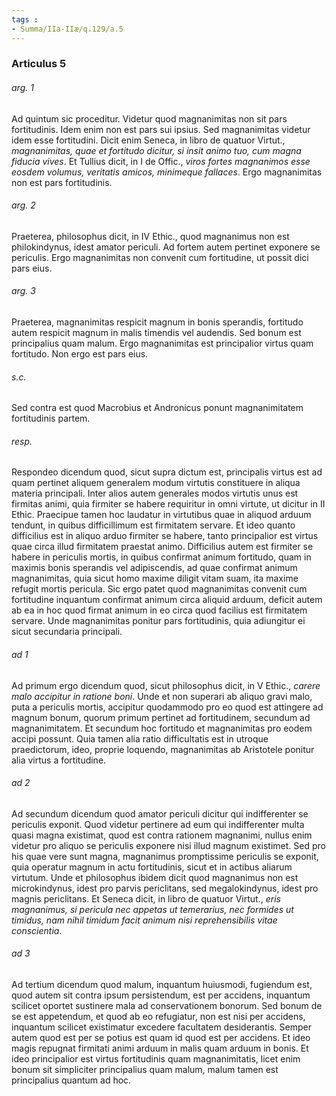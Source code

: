 ```yaml
---
tags : 
- Summa/IIa-IIæ/q.129/a.5
---
```


### Articulus 5

###### arg. 1
Ad quintum sic proceditur. Videtur quod magnanimitas non sit pars fortitudinis. Idem enim non est pars sui ipsius. Sed magnanimitas videtur idem esse fortitudini. Dicit enim Seneca, in libro de quatuor Virtut., *magnanimitas, quae et fortitudo dicitur, si insit animo tuo, cum magna fiducia vives*. Et Tullius dicit, in I de Offic., *viros fortes magnanimos esse eosdem volumus, veritatis amicos, minimeque fallaces*. Ergo magnanimitas non est pars fortitudinis.

###### arg. 2
Praeterea, philosophus dicit, in IV Ethic., quod magnanimus non est philokindynus, idest amator periculi. Ad fortem autem pertinet exponere se periculis. Ergo magnanimitas non convenit cum fortitudine, ut possit dici pars eius.

###### arg. 3
Praeterea, magnanimitas respicit magnum in bonis sperandis, fortitudo autem respicit magnum in malis timendis vel audendis. Sed bonum est principalius quam malum. Ergo magnanimitas est principalior virtus quam fortitudo. Non ergo est pars eius.

###### s.c.
Sed contra est quod Macrobius et Andronicus ponunt magnanimitatem fortitudinis partem.

###### resp.
Respondeo dicendum quod, sicut supra dictum est, principalis virtus est ad quam pertinet aliquem generalem modum virtutis constituere in aliqua materia principali. Inter alios autem generales modos virtutis unus est firmitas animi, quia firmiter se habere requiritur in omni virtute, ut dicitur in II Ethic. Praecipue tamen hoc laudatur in virtutibus quae in aliquod arduum tendunt, in quibus difficillimum est firmitatem servare. Et ideo quanto difficilius est in aliquo arduo firmiter se habere, tanto principalior est virtus quae circa illud firmitatem praestat animo. Difficilius autem est firmiter se habere in periculis mortis, in quibus confirmat animum fortitudo, quam in maximis bonis sperandis vel adipiscendis, ad quae confirmat animum magnanimitas, quia sicut homo maxime diligit vitam suam, ita maxime refugit mortis pericula. Sic ergo patet quod magnanimitas convenit cum fortitudine inquantum confirmat animum circa aliquid arduum, deficit autem ab ea in hoc quod firmat animum in eo circa quod facilius est firmitatem servare. Unde magnanimitas ponitur pars fortitudinis, quia adiungitur ei sicut secundaria principali.

###### ad 1
Ad primum ergo dicendum quod, sicut philosophus dicit, in V Ethic., *carere malo accipitur in ratione boni*. Unde et non superari ab aliquo gravi malo, puta a periculis mortis, accipitur quodammodo pro eo quod est attingere ad magnum bonum, quorum primum pertinet ad fortitudinem, secundum ad magnanimitatem. Et secundum hoc fortitudo et magnanimitas pro eodem accipi possunt. Quia tamen alia ratio difficultatis est in utroque praedictorum, ideo, proprie loquendo, magnanimitas ab Aristotele ponitur alia virtus a fortitudine.

###### ad 2
Ad secundum dicendum quod amator periculi dicitur qui indifferenter se periculis exponit. Quod videtur pertinere ad eum qui indifferenter multa quasi magna existimat, quod est contra rationem magnanimi, nullus enim videtur pro aliquo se periculis exponere nisi illud magnum existimet. Sed pro his quae vere sunt magna, magnanimus promptissime periculis se exponit, quia operatur magnum in actu fortitudinis, sicut et in actibus aliarum virtutum. Unde et philosophus ibidem dicit quod magnanimus non est microkindynus, idest pro parvis periclitans, sed megalokindynus, idest pro magnis periclitans. Et Seneca dicit, in libro de quatuor Virtut., *eris magnanimus, si pericula nec appetas ut temerarius, nec formides ut timidus, nam nihil timidum facit animum nisi reprehensibilis vitae conscientia*.

###### ad 3
Ad tertium dicendum quod malum, inquantum huiusmodi, fugiendum est, quod autem sit contra ipsum persistendum, est per accidens, inquantum scilicet oportet sustinere mala ad conservationem bonorum. Sed bonum de se est appetendum, et quod ab eo refugiatur, non est nisi per accidens, inquantum scilicet existimatur excedere facultatem desiderantis. Semper autem quod est per se potius est quam id quod est per accidens. Et ideo magis repugnat firmitati animi arduum in malis quam arduum in bonis. Et ideo principalior est virtus fortitudinis quam magnanimitatis, licet enim bonum sit simpliciter principalius quam malum, malum tamen est principalius quantum ad hoc.

